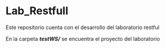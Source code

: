 # Lab_Restfull
Este repositorio cuenta con el desarrollo del laboratorio restful 

En la carpeta _**testWS/**_ se encuentra el proyecto del laboratorio
